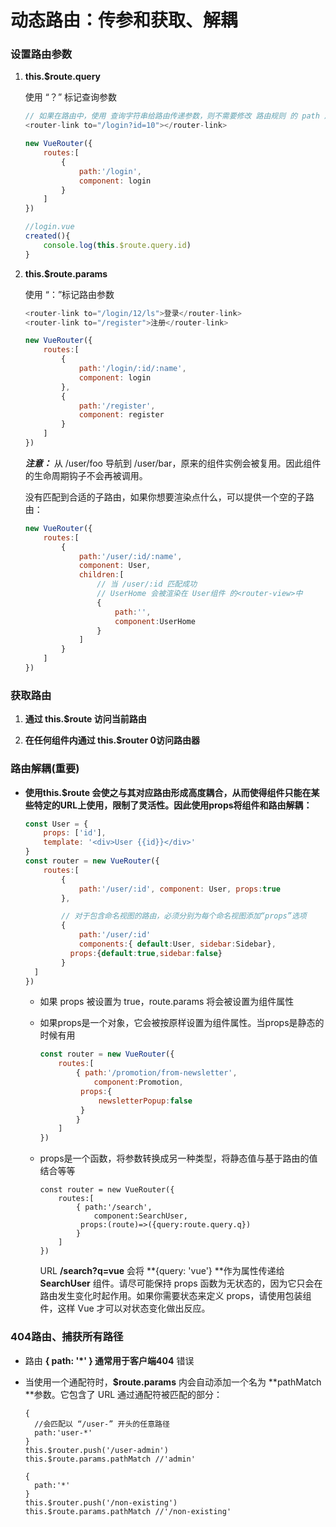 # 动态路由：传参和获取、解耦

### 设置路由参数

1. **this.$route.query**

   使用 “？” 标记查询参数

   ```javascript
   // 如果在路由中，使用 查询字符串给路由传递参数，则不需要修改 路由规则 的 path 属性
   <router-link to="/login?id=10"></router-link>
   
   new VueRouter({
       routes:[
           {
               path:'/login',
               component: login
           }
       ]
   })
   
   //login.vue
   created(){
       console.log(this.$route.query.id)
   }
   ```

2. **this.$route.params**

   使用 “：”标记路由参数

   ```javascript
   <router-link to="/login/12/ls">登录</router-link>
   <router-link to="/register">注册</router-link>
   
   new VueRouter({
       routes:[
           {
               path:'/login/:id/:name',
               component: login
           },
           {
               path:'/register',
               component: register
           }
       ]
   })
   ```

   ***注意：*** 从 /user/foo 导航到 /user/bar，原来的组件实例会被复用。因此组件的生命周期钩子不会再被调用。

   没有匹配到合适的子路由，如果你想要渲染点什么，可以提供一个空的子路由：

   ```javascript
   new VueRouter({
       routes:[
           {
               path:'/user/:id/:name',
               component: User,
               children:[
                   // 当 /user/:id 匹配成功
                   // UserHome 会被渲染在 User组件 的<router-view>中
                   {
                       path:'',
                       component:UserHome
                   }
               ]
           }
       ]
   })
   ```

### 获取路由

1. **通过 this.$route 访问当前路由**

2. **在任何组件内通过 this.$router 0访问路由器**

### 路由解耦(重要)

* **使用this.$route 会使之与其对应路由形成高度耦合，从而使得组件只能在某些特定的URL上使用，限制了灵活性。因此使用props将组件和路由解耦：**

  ```javascript
  const User = {
      props: ['id'],
      template: '<div>User {{id}}</div>'
  }
  const router = new VueRouter({
      routes:[
          {
              path:'/user/:id', component: User, props:true
          },
  
          // 对于包含命名视图的路由，必须分别为每个命名视图添加“props”选项
          {
              path:'/user/:id'
              components:{ default:User, sidebar:Sidebar},
          	props:{default:true,sidebar:false}
          }
    ]
  })
  ```

  * 如果 props 被设置为 true，route.params 将会被设置为组件属性

  * 如果props是一个对象，它会被按原样设置为组件属性。当props是静态的时候有用

    ```javascript
    const router = new VueRouter({
        routes:[
            { path:'/promotion/from-newsletter',
            	component:Promotion,
             props:{
                 newsletterPopup:false
             }
            }
        ]
    })
    ```

  * props是一个函数，将参数转换成另一种类型，将静态值与基于路由的值结合等等

    ```vue
    const router = new VueRouter({
        routes:[
            { path:'/search',
            	component:SearchUser,
             props:(route)=>({query:route.query.q})
            }
        ]
    })
    ```

    URL **/search?q=vue** 会将 **{query: 'vue'} **作为属性传递给 **SearchUser** 组件。请尽可能保持 props 函数为无状态的，因为它只会在路由发生变化时起作用。如果你需要状态来定义 props，请使用包装组件，这样 Vue 才可以对状态变化做出反应。

### 404路由、捕获所有路径

* 路由 **{ path: '*' } **通常用于客户端**404** 错误

* 当使用一个通配符时，**$route.params** 内会自动添加一个名为 **pathMatch  **参数。它包含了 URL 通过通配符被匹配的部分：

  ```
  {
  	//会匹配以 “/user-” 开头的任意路径
  	path:'user-*'
  }
  this.$router.push('/user-admin')
  this.$route.params.pathMatch //'admin'
  
  {
  	path:'*'
  }
  this.$router.push('/non-existing')
  this.$route.params.pathMatch //'/non-existing'
  ```

  
